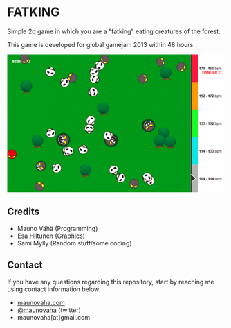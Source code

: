 # FATKING

Simple 2d game in which you are a "fatking" eating creatures of the forest.

This game is developed for global gamejam 2013 within 48 hours.

![Screenshot](/fatking.jpg)

## Credits

* Mauno Vähä (Programming)
* Esa Hiltunen (Graphics)
* Sami Mylly (Random stuff/some coding)

## Contact

If you have any questions regarding this repository, start by reaching me using contact information below.

- [maunovaha.com](http://maunovaha.com)
- [@maunovaha](https://twitter.com/maunovaha) (twitter)
- maunovaha[at]gmail.com
